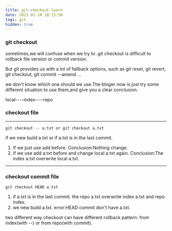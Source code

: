 ```yaml
---
title: git-checkout-learn
date: 2021-01-10 18:15:50
tags: git
hidden: true
---
```


### git checkout

sometimes,we will confuse when we try to .git checkout is difficult to rollback file version or commit version.

But git provides us with a lot of fallback options, such as git reset, git revert, git checkout, git commit --amend ...

we don't know which one should we use.The bloger now is just try some different situation to use them,and give you a clear conclusion.

local----index----repo

### checkout file
---
```
git checkout -- a.txt or git checkout a.txt
```

if we new build a.txt or if a.txt is in the last commit.
   1. If we just use add before.
   Conclusion:Nothing change.
   1. If we use add a.txt before and change local a.txt again.
   Conclusion:The index a.txt overwrite local a.txt.
---

### checkout commit file
```
git checkout HEAD a.txt
```
1. if a.txt is in the last commit.
the repo a.txt overwrite index a.txt and repo index.
2. we new build a.txt.
error:HEAD commit don't have a.txt.

two different way checkout can have different rollback pattern: from index(with --) or from repo(with commit).